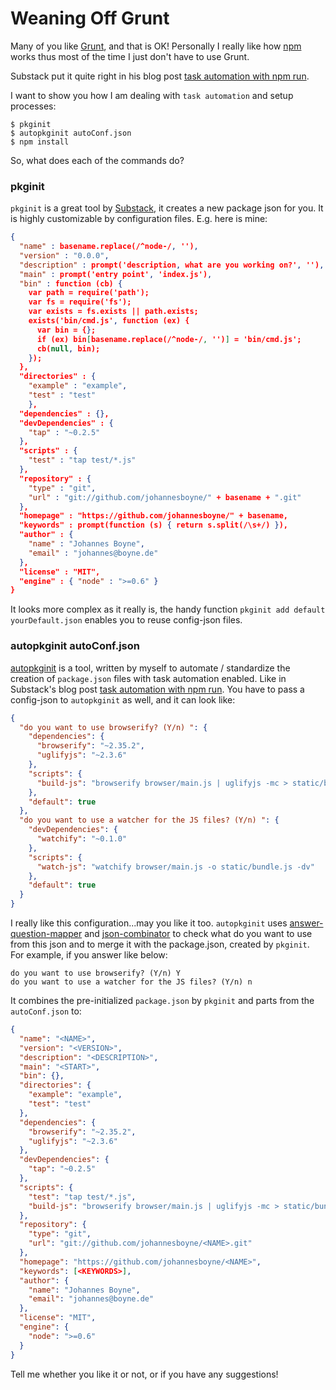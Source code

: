 # Weaning Off Grunt

Many of you like [Grunt](http://gruntjs.com/), and that is OK! Personally I really like how [npm](http://npmjs.org) works thus most of the time I just don't have to use Grunt.

Substack put it quite right in his blog post [task automation with npm run](http://www.substack.net/task_automation_with_npm_run).

I want to show you how I am dealing with `task automation` and setup processes:

```
$ pkginit
$ autopkginit autoConf.json
$ npm install
```

So, what does each of the commands do?

### pkginit

`pkginit` is a great tool by [Substack](http://github.com/substack), it creates a new package json for you. It is highly customizable by configuration files. E.g. here is mine:

```json
{
  "name" : basename.replace(/^node-/, ''),
  "version" : "0.0.0",
  "description" : prompt('description, what are you working on?', ''),
  "main" : prompt('entry point', 'index.js'),
  "bin" : function (cb) {
    var path = require('path');
    var fs = require('fs');
    var exists = fs.exists || path.exists;
    exists('bin/cmd.js', function (ex) {
      var bin = {};
      if (ex) bin[basename.replace(/^node-/, '')] = 'bin/cmd.js';
      cb(null, bin);
    });
  },
  "directories" : {
    "example" : "example",
    "test" : "test"
    },
  "dependencies" : {},
  "devDependencies" : {
    "tap" : "~0.2.5"
  },
  "scripts" : {
    "test" : "tap test/*.js"
  },
  "repository" : {
    "type" : "git",
    "url" : "git://github.com/johannesboyne/" + basename + ".git"
  },
  "homepage" : "https://github.com/johannesboyne/" + basename,
  "keywords" : prompt(function (s) { return s.split(/\s+/) }),
  "author" : {
    "name" : "Johannes Boyne",
    "email" : "johannes@boyne.de"
  },
  "license" : "MIT",
  "engine" : { "node" : ">=0.6" }
}
```

It looks more complex as it really is, the handy function `pkginit add default yourDefault.json` enables you to reuse config-json files.

### autopkginit autoConf.json

[autopkginit](https://github.com/johannesboyne/autopkginit) is a tool, written by myself to automate / standardize the creation of `package.json` files with task automation enabled. Like in Substack's blog post [task automation with npm run](http://www.substack.net/task_automation_with_npm_run). You have to pass a config-json to `autopkginit` as well, and it can look like:

```json
{
  "do you want to use browserify? (Y/n) ": {
    "dependencies": {
      "browserify": "~2.35.2",
      "uglifyjs": "~2.3.6"
    },
    "scripts": {
      "build-js": "browserify browser/main.js | uglifyjs -mc > static/bundle.js"
    },
    "default": true
  },
  "do you want to use a watcher for the JS files? (Y/n) ": {
    "devDependencies": {
      "watchify": "~0.1.0"
    },
    "scripts": {
      "watch-js": "watchify browser/main.js -o static/bundle.js -dv"
    },
    "default": true
  }
}
```

I really like this configuration...may you like it too. `autopkginit` uses [answer-question-mapper](https://github.com/johannesboyne/answer-question-mapper) and [json-combinator](https://github.com/johannesboyne/json-combinator) to check what do you want to use from this json and to merge it with the package.json, created by `pkginit`. For example, if you answer like below:

```
do you want to use browserify? (Y/n) Y
do you want to use a watcher for the JS files? (Y/n) n
```

It combines the pre-initialized `package.json` by `pkginit` and parts from the `autoConf.json` to:

```json
{
  "name": "<NAME>",
  "version": "<VERSION>",
  "description": "<DESCRIPTION>",
  "main": "<START>",
  "bin": {},
  "directories": {
    "example": "example",
    "test": "test"
  },
  "dependencies": {
    "browserify": "~2.35.2",
    "uglifyjs": "~2.3.6"
  },
  "devDependencies": {
    "tap": "~0.2.5"
  },
  "scripts": {
    "test": "tap test/*.js",
    "build-js": "browserify browser/main.js | uglifyjs -mc > static/bundle.js"
  },
  "repository": {
    "type": "git",
    "url": "git://github.com/johannesboyne/<NAME>.git"
  },
  "homepage": "https://github.com/johannesboyne/<NAME>",
  "keywords": [<KEYWORDS>],
  "author": {
    "name": "Johannes Boyne",
    "email": "johannes@boyne.de"
  },
  "license": "MIT",
  "engine": {
    "node": ">=0.6"
  }
}
```

Tell me whether you like it or not, or if you have any suggestions!
